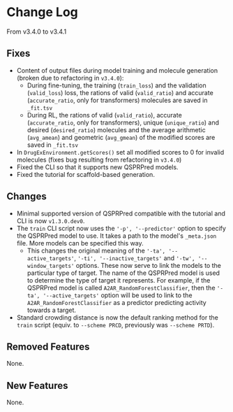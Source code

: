 # Change Log
From v3.4.0 to v3.4.1

## Fixes

- Content of output files during model training and molecule generation (broken due to refactoring in `v3.4.0`):
  - During fine-tuning, the training (`train_loss`) and the validation (`valid_loss`) loss, the rations of valid (`valid_ratio`) and accurate (`accurate_ratio`, only for transformers) molecules are saved in `_fit.tsv`
  - During RL, the rations of valid (`valid_ratio`), accurate (`accurate_ratio`, only for transformers), unique (`unique_ratio`) and desired (`desired_ratio`) molecules and the average arithmetic (`avg_amean`) and geometric (`avg_gmean`) of the modified scores are saved in `_fit.tsv`
- In `DrugExEnvironment.getScores()` set all modified scores to 0 for invalid molecules (fixes bug resulting from refactoring in `v3.4.0`)
- Fixed the CLI so that it supports new QSPRPred models.
- Fixed the tutorial for scaffold-based generation.

## Changes

- Minimal supported version of QSPRPred compatible with the tutorial and CLI is now `v1.3.0.dev0`.
- The `train` CLI script now uses the `'-p', '--predictor'` option to specify the QSPRPred model to use. It takes a path to the model's `_meta.json` file. More models can be specified this way.
  - This changes the original meaning of the `'-ta', '--active_targets'`, `'-ti', '--inactive_targets'` and `'-tw', '--window_targets'` options. These now serve to link the models to the particular type of target. The name of the QSPRPred model is used to determine the type of target it represents. For example, if the QSPRPred model is called `A2AR_RandomForestClassifier`, then the `'-ta', '--active_targets'` option will be used to link to the `A2AR_RandomForestClassifier` as a predictor predicting activity towards a target. 
- Standard crowding distance is now the default ranking method for the `train` script (equiv. to `--scheme PRCD`, previously was `--scheme PRTD`).

## Removed Features

None.

## New Features

None.
